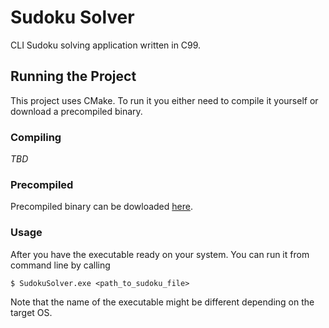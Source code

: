 # Sudoku Solver

CLI Sudoku solving application written in C99.

## Running the Project

This project uses CMake. To run it you either need to compile it yourself or download a precompiled binary.

### Compiling

*TBD*

### Precompiled

Precompiled binary can be dowloaded [here](https://github.com/Reiqy/sudoku-solver/releases/).

### Usage

After you have the executable ready on your system. You can run it from command line by calling

    $ SudokuSolver.exe <path_to_sudoku_file>
    
Note that the name of the executable might be different depending on the target OS.
